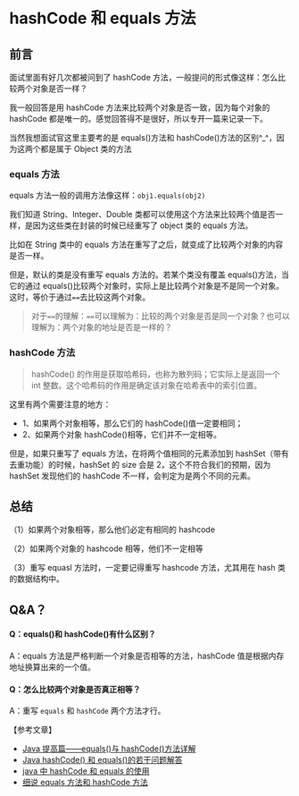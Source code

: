 # hashCode 和 equals 方法

## 前言

面试里面有好几次都被问到了 hashCode 方法，一般提问的形式像这样：怎么比较两个对象是否一样？

我一般回答是用 hashCode 方法来比较两个对象是否一致，因为每个对象的 hashCode 都是唯一的。感觉回答得不是很好，所以专开一篇来记录一下。

当然我想面试官这里主要考的是 equals\(\)方法和 hashCode\(\)方法的区别^\_^，因为这两个都是属于 Object 类的方法

### equals 方法

equals 方法一般的调用方法像这样：`obj1.equals(obj2)`

我们知道 String、Integer、Double 类都可以使用这个方法来比较两个值是否一样，是因为这些类在封装的时候已经重写了 object 类的 equals 方法。

比如在 String 类中的 equals 方法在重写了之后，就变成了比较两个对象的内容是否一样。

但是，默认的类是没有重写 equals 方法的。若某个类没有覆盖 equals\(\)方法，当它的通过 equals\(\)比较两个对象时，实际上是比较两个对象是不是同一个对象。这时，等价于通过`==`去比较这两个对象。

> 对于`==`的理解：`==`可以理解为：比较的两个对象是否是同一个对象？也可以理解为：两个对象的地址是否是一样的？

### hashCode 方法

> hashCode\(\) 的作用是获取哈希码，也称为散列码；它实际上是返回一个 int 整数。这个哈希码的作用是确定该对象在哈希表中的索引位置。

这里有两个需要注意的地方：

* 1、如果两个对象相等，那么它们的 hashCode\(\)值一定要相同；
* 2、如果两个对象 hashCode\(\)相等，它们并不一定相等。

但是，如果只重写了 equals 方法，在将两个值相同的元素添加到 hashSet（带有去重功能）的时候，hashSet 的 size 会是 2，这个不符合我们的预期，因为 hashSet 发现他们的 hashCode 不一样，会判定为是两个不同的元素。

## 总结

（1）如果两个对象相等，那么他们必定有相同的 hashcode

（2）如果两个对象的 hashcode 相等，他们不一定相等

（3）重写 equasl 方法时，一定要记得重写 hashcode 方法，尤其用在 hash 类的数据结构中。

## Q&A？

#### Q：equals\(\)和 hashCode\(\)有什么区别？

A：equals 方法是严格判断一个对象是否相等的方法，hashCode 值是根据内存地址换算出来的一个值。

#### Q：怎么比较两个对象是否真正相等？

A：重写 `equals` 和 `hashCode` 两个方法才行。

【参考文章】

* [Java 提高篇——equals\(\)与 hashCode\(\)方法详解](https://www.cnblogs.com/qian123/p/5703507.html)
* [Java hashCode\(\) 和 equals\(\)的若干问题解答](https://www.cnblogs.com/skywang12345/p/3324958.html)
* [java 中 hashCode 和 equals 的使用](https://www.jianshu.com/p/7557b98e785d)
* [细说 equals 方法和 hashCode 方法](https://juejin.im/post/5a17edd9f265da4310481269)

